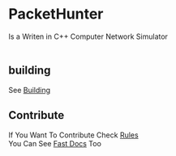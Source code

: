 # PacketHunter 
Is a Writen in C++ Computer Network Simulator </br>
</br>
## building 
See [Building](./docs/BUILD.md)
</br>
## Contribute
If You Want To Contribute Check [Rules](./docs/CONT.md) </br>
You Can See [Fast Docs](./docs/FASTDOCS.md) Too</br>
